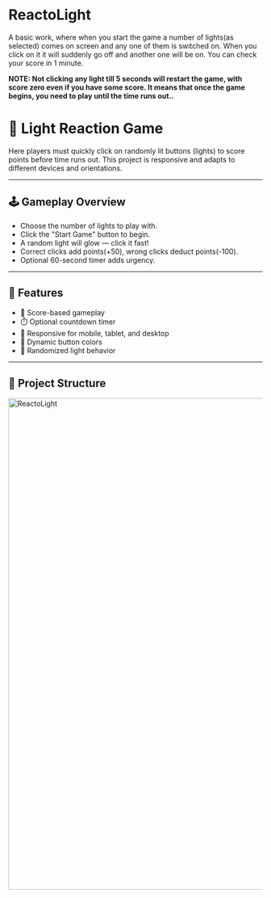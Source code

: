 # ReactoLight
A basic work, where when you start the game a number of lights(as selected) comes on screen and any one of them is switched on. When you click on it it will suddenly go off and another one will be on. You can check your score in 1 minute.

**NOTE: Not clicking any light till 5 seconds will restart the game, with score zero even if you have some score. It means that once the game begins, you need to play until the time runs out..**

# 🔦 Light Reaction Game

Here players must quickly click on randomly lit buttons (lights) to score points before time runs out. This project is responsive and adapts to different devices and orientations.

---

## 🕹️ Gameplay Overview

- Choose the number of lights to play with.
- Click the "Start Game" button to begin.
- A random light will glow — click it fast!
- Correct clicks add points(+50), wrong clicks deduct points(-100).
- Optional 60-second timer adds urgency.

---

## 🚀 Features

- 🎯 Score-based gameplay
- ⏱️ Optional countdown timer
- 📱 Responsive for mobile, tablet, and desktop
- 🌈 Dynamic button colors
- 🔀 Randomized light behavior

---

## 📁 Project Structure
<img width="1920" height="973" alt="ReactoLight" src="https://github.com/user-attachments/assets/16038dce-87d2-4c88-af86-ef550c451c2b" />


